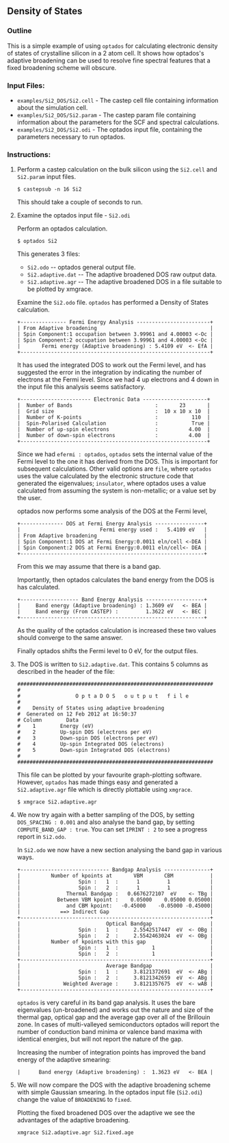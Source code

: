 ## Density of States

### Outline
This is a simple example of using `optados` for calculating electronic density of states of crystalline silicon in a 2 atom cell. It shows how optados's adaptive broadening can be used to resolve fine spectral features that a fixed broadening scheme will obscure.

### Input Files:
* `examples/Si2_DOS/Si2.cell` - The castep cell file containing information about the simulation cell.
* `examples/Si2_DOS/Si2.param` - The castep param file containing information about the parameters for the SCF and spectral calculations.
* `examples/Si2_DOS/Si2.odi` - The optados input file, containing the parameters necessary to run optados.


### Instructions:

1. Perform a castep calculation on the bulk silicon using the  `Si2.cell`  and `Si2.param` input files. 

	```
  	$ castepsub -n 16 Si2 
	```

	This should take a couple of seconds to run. 

1. Examine the optados input file - `Si2.odi`

	Perform an optados calculation.   
	```
	$ optados Si2
	```
	
	This generates 3 files:
	
	* `Si2.odo` -- optados general output file.
	* `Si2.adaptive.dat` -- The adaptive broadened DOS raw output data.
	* `Si2.adaptive.agr` -- The adaptive broadened DOS in a file suitable to be plotted by  xmgrace.

	Examine the `Si2.odo` file. `optados` has performed a Density of States calculation.

	```
	+--------------- Fermi Energy Analysis ------------------------+
	| From Adaptive broadening                                     |
	| Spin Component:1 occupation between 3.99961 and 4.00003 <-Oc |
	| Spin Component:2 occupation between 3.99961 and 4.00003 <-Oc | 
	|       Fermi energy (Adaptive broadening) : 5.4109 eV  <- EfA |
	+--------------------------------------------------------------+
	```
	It has used the integrated DOS to work out the Fermi level, and has suggested the error in the integration by indicating the number of electrons at the Fermi level. Since we had 4 up electrons and 4 down in the input file this analysis seems satisfactory.
	
	```
	+----------------------- Electronic Data ---------------------+
	|  Number of Bands                           :       23       |
	|  Grid size                                 :  10 x 10 x 10  |
	|  Number of K-points                        :           110  |
	|  Spin-Polarised Calculation                :           True |
	|  Number of up-spin electrons               :          4.00  |
	|  Number of down-spin electrons             :          4.00  |
	+-------------------------------------------------------------+
	```
	Since we had `efermi : optados`, `optados` sets the internal value of the Fermi level to the one it has derived from the DOS. This is important for subsequent calculations. Other valid options are `file`, where `optados` uses the value calculated by the electronic structure code that generated the eigenvalues;  `insulator`, where optados uses a value calculated from assuming the system is non-metallic; or a value set by the user.

	optados now performs some analysis of the DOS at the Fermi level,
	
	```
	+-------------- DOS at Fermi Energy Analysis ----------------+
	|                          Fermi energy used :   5.4109 eV   |
	| From Adaptive broadening                                   |
	| Spin Component:1 DOS at Fermi Energy:0.0011 eln/cell <-DEA |
	| Spin Component:2 DOS at Fermi Energy:0.0011 eln/cell<- DEA |
	+------------------------------------------------------------+
	```
	From this we may assume that there is a band gap.

	Importantly, then optados calculates the band energy from the DOS is has calculated.
	
	```
	+------------------- Band Energy Analysis -------------------+
	|     Band energy (Adaptive broadening) : 1.3609 eV   <- BEA |
	|     Band energy (From CASTEP) :         1.3622 eV   <- BEC |
	+------------------------------------------------------------+
	```
	As the quality of the optados calculation is increased these two values should converge to the same answer.

	Finally optados shifts the Fermi level to 0 eV, for the output files.

1. The DOS is written to `Si2.adaptive.dat`. This contains 5 columns as described in the header of the file:

	```
	################################################################
	#
	#                  O p t a D O S   o u t p u t   f i l e 
	#
	#    Density of States using adaptive broadening
	#  Generated on 12 Feb 2012 at 16:50:37 
	# Column        Data
	#    1        Energy (eV)
	#    2        Up-spin DOS (electrons per eV)
	#    3        Down-spin DOS (electrons per eV)
	#    4        Up-spin Integrated DOS (electrons)
	#    5        Down-spin Integrated DOS (electrons)
	#
	################################################################
	```

	This file can be plotted by your favourite graph-plotting software. However, `optados` has made things easy and generated a  `Si2.adaptive.agr` file which is directly plottable using `xmgrace`.
	
	```
	$ xmgrace Si2.adaptive.agr
	```
1. We now try again with a better sampling of the DOS, by setting `DOS_SPACING : 0.001` and also analyse the band gap, by setting `COMPUTE_BAND_GAP : true`. You can set `IPRINT : 2` to see a progress report in  `Si2.odo`. 

	In  `Si2.odo` we now have a new section analysing the band gap in various ways.
	
	```
	+----------------------------- Bandgap Analysis ---------------+
	|          Number of kpoints at       VBM       CBM            |
	|                   Spin :   1  :      1         1             |
	|                   Spin :   2  :      1         1             |
	|               Thermal Bandgap :   0.6676272107  eV    <- TBg |
	|            Between VBM kpoint :    0.05000    0.05000 0.05000|
	|               and CBM kpoint:   -0.45000    -0.05000 -0.45000|
	|             ==> Indirect Gap                                 |
	+--------------------------------------------------------------+
	|                            Optical Bandgap                   |
	|                   Spin :   1  :     2.5542517447  eV  <- OBg |
	|                   Spin :   2  :     2.5542463024  eV  <- OBg |
	|          Number of kpoints with this gap                     |
	|                   Spin :   1  :           1                  |
	|                   Spin :   2  :           1                  |
	+--------------------------------------------------------------+
	|                            Average Bandgap                   |
	|                   Spin :   1  :     3.8121372691  eV  <- ABg |
	|                   Spin :   2  :     3.8121342659  eV  <- ABg |
	|              Weighted Average :     3.8121357675  eV  <- wAB |
	+--------------------------------------------------------------+
	```

	`optados` is very careful in its band gap analysis. It uses the bare eigenvalues (un-broadened) and works out the nature and size of the thermal gap, optical gap and the average gap over all of the Brillouin zone. In cases of multi-valleyed semiconductors optados will report the number of conduction band minima or valence band maxima with identical energies, but will not report the nature of the gap. 

	Increasing the number of integration points has improved the band energy of the adaptive smearing:
	
	```
	|      Band energy (Adaptive broadening) :  1.3623 eV   <- BEA |
	```

1. We will now compare the DOS with the adaptive broadening scheme with simple Gaussian smearing. In the optados input file (`Si2.odi`) change the value of `BROADENING` to `fixed`.

	Plotting the fixed broadened DOS over the adaptive we see the advantages of the adaptive broadening.
	
	```
	xmgrace Si2.adaptive.agr Si2.fixed.age
	```


